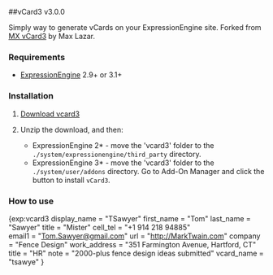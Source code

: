 ##vCard3 v3.0.0

Simply way to generate vCards on your ExpressionEngine site. Forked from [MX vCard3](http://www.wiseupstudio.com/expressionengine/mx-vcard3.html) by Max Lazar. 

### Requirements

* [ExpressionEngine](https://ellislab.com/expressionengine) 2.9+ or 3.1+

### Installation

1. [Download vcard3](https://github.com/croxton/vcard3/archive/master.zip)

2. Unzip the download, and then:

	* ExpressionEngine 2* - move the 'vcard3' folder to the `./system/expressionengine/third_party` directory.
	* ExpressionEngine 3* - move the 'vcard3' folder to the `./system/user/addons` directory. Go to Add-On Manager and click the button to install `vCard3`.

### How to use

{exp:vcard3 
	display_name = "TSawyer"
	first_name = "Tom" 
	last_name = "Sawyer"
	title = "Mister"
	cell_tel = "+1 914 218 94885"	
	email1 = "Tom.Sawyer@gmail.com"
	url = "http://MarkTwain.com"
	company = "Fence Design"
	work_address = "351 Farmington Avenue, Hartford, CT"
	title = "HR"
	note = "2000-plus fence design ideas submitted"
	vcard_name = "tsawye"
}
	